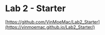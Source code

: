 # Lab 2 - Starter
[https://github.com/VinMoeMac/Lab2_Starter](https://vinmoemac.github.io/Lab2_Starter/)
